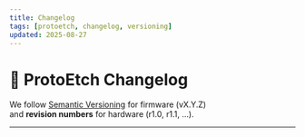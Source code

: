 ```yaml
---
title: Changelog
tags: [protoetch, changelog, versioning]
updated: 2025-08-27
---
```


# 📓 ProtoEtch Changelog

We follow [Semantic Versioning](https://semver.org/) for firmware (vX.Y.Z)  
and **revision numbers** for hardware (r1.0, r1.1, …).

---


